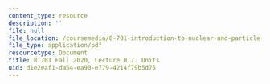 ```yaml
---
content_type: resource
description: ''
file: null
file_location: /coursemedia/8-701-introduction-to-nuclear-and-particle-physics-fall-2020/d1e2eaf1da54ea90e7794214f79b5d75_MIT8_701f20_lec0.7.pdf
file_type: application/pdf
resourcetype: Document
title: 8.701 Fall 2020, Lecture 0.7. Units
uid: d1e2eaf1-da54-ea90-e779-4214f79b5d75
---
```

